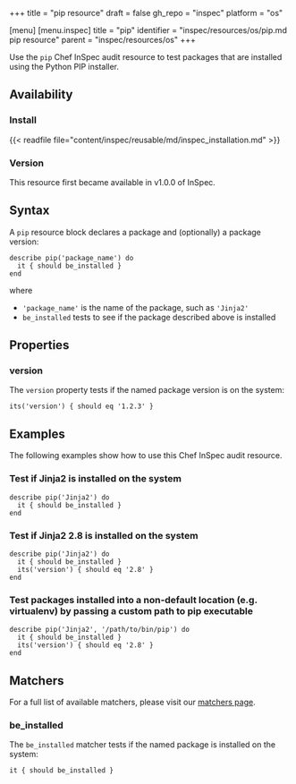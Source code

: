 +++
title = "pip resource"
draft = false
gh_repo = "inspec"
platform = "os"

[menu]
  [menu.inspec]
    title = "pip"
    identifier = "inspec/resources/os/pip.md pip resource"
    parent = "inspec/resources/os"
+++

Use the `pip` Chef InSpec audit resource to test packages that are installed using the Python PIP installer.

## Availability

### Install

{{< readfile file="content/inspec/reusable/md/inspec_installation.md" >}}

### Version

This resource first became available in v1.0.0 of InSpec.

## Syntax

A `pip` resource block declares a package and (optionally) a package version:

    describe pip('package_name') do
      it { should be_installed }
    end

where

- `'package_name'` is the name of the package, such as `'Jinja2'`
- `be_installed` tests to see if the package described above is installed

## Properties

### version

The `version` property tests if the named package version is on the system:

    its('version') { should eq '1.2.3' }

## Examples

The following examples show how to use this Chef InSpec audit resource.

### Test if Jinja2 is installed on the system

    describe pip('Jinja2') do
      it { should be_installed }
    end

### Test if Jinja2 2.8 is installed on the system

    describe pip('Jinja2') do
      it { should be_installed }
      its('version') { should eq '2.8' }
    end

### Test packages installed into a non-default location (e.g. virtualenv) by passing a custom path to pip executable

    describe pip('Jinja2', '/path/to/bin/pip') do
      it { should be_installed }
      its('version') { should eq '2.8' }
    end

## Matchers

For a full list of available matchers, please visit our [matchers page](/inspec/matchers/).

### be_installed

The `be_installed` matcher tests if the named package is installed on the system:

    it { should be_installed }

